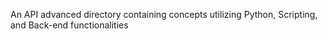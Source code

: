 An API advanced directory containing concepts utilizing Python, Scripting, and Back-end functionalities
